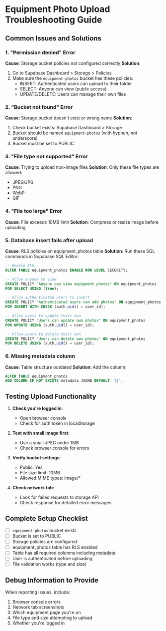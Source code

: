 # Equipment Photo Upload Troubleshooting Guide

## Common Issues and Solutions

### 1. "Permission denied" Error
**Cause**: Storage bucket policies not configured correctly
**Solution**: 
1. Go to Supabase Dashboard > Storage > Policies
2. Make sure the `equipment-photos` bucket has these policies:
   - INSERT: Authenticated users can upload to their folder
   - SELECT: Anyone can view (public access)
   - UPDATE/DELETE: Users can manage their own files

### 2. "Bucket not found" Error
**Cause**: Storage bucket doesn't exist or wrong name
**Solution**:
1. Check bucket exists: Supabase Dashboard > Storage
2. Bucket should be named `equipment-photos` (with hyphen, not underscore)
3. Bucket must be set to PUBLIC

### 3. "File type not supported" Error
**Cause**: Trying to upload non-image files
**Solution**: Only these file types are allowed:
- JPEG/JPG
- PNG
- WebP
- GIF

### 4. "File too large" Error
**Cause**: File exceeds 10MB limit
**Solution**: Compress or resize image before uploading

### 5. Database insert fails after upload
**Cause**: RLS policies on equipment_photos table
**Solution**: Run these SQL commands in Supabase SQL Editor:

```sql
-- Enable RLS
ALTER TABLE equipment_photos ENABLE ROW LEVEL SECURITY;

-- Allow anyone to view
CREATE POLICY "Anyone can view equipment photos" ON equipment_photos
FOR SELECT USING (true);

-- Allow authenticated users to insert
CREATE POLICY "Authenticated users can add photos" ON equipment_photos
FOR INSERT WITH CHECK (auth.uid() = user_id);

-- Allow users to update their own
CREATE POLICY "Users can update own photos" ON equipment_photos
FOR UPDATE USING (auth.uid() = user_id);

-- Allow users to delete their own
CREATE POLICY "Users can delete own photos" ON equipment_photos
FOR DELETE USING (auth.uid() = user_id);
```

### 6. Missing metadata column
**Cause**: Table structure outdated
**Solution**: Add the column:
```sql
ALTER TABLE equipment_photos 
ADD COLUMN IF NOT EXISTS metadata JSONB DEFAULT '{}';
```

## Testing Upload Functionality

1. **Check you're logged in**: 
   - Open browser console
   - Check for auth token in localStorage

2. **Test with small image first**:
   - Use a small JPEG under 1MB
   - Check browser console for errors

3. **Verify bucket settings**:
   - Public: Yes
   - File size limit: 10MB
   - Allowed MIME types: image/*

4. **Check network tab**:
   - Look for failed requests to storage API
   - Check response for detailed error messages

## Complete Setup Checklist

- [ ] `equipment-photos` bucket exists
- [ ] Bucket is set to PUBLIC
- [ ] Storage policies are configured
- [ ] equipment_photos table has RLS enabled
- [ ] Table has all required columns including metadata
- [ ] User is authenticated before uploading
- [ ] File validation works (type and size)

## Debug Information to Provide

When reporting issues, include:
1. Browser console errors
2. Network tab screenshots
3. Which equipment page you're on
4. File type and size attempting to upload
5. Whether you're logged in